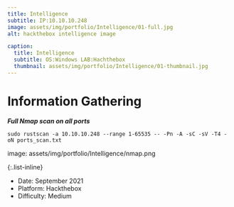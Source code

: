 ```yaml
---
title: Intelligence
subtitle: IP:10.10.10.248
image: assets/img/portfolio/Intelligence/01-full.jpg
alt: hackthebox intelligence image

caption:
  title: Intelligence
  subtitle: OS:Windows LAB:Hachthebox
  thumbnail: assets/img/portfolio/Intelligence/01-thumbnail.jpg
---
```

# Information Gathering

***Full Nmap scan on all ports***
```
sudo rustscan -a 10.10.10.248 --range 1-65535 -- -Pn -A -sC -sV -T4 -oN ports_scan.txt
```
image: assets/img/portfolio/Intelligence/nmap.png 

{:.list-inline}
- Date: September 2021
- Platform: Hackthebox
- Difficulty: Medium

